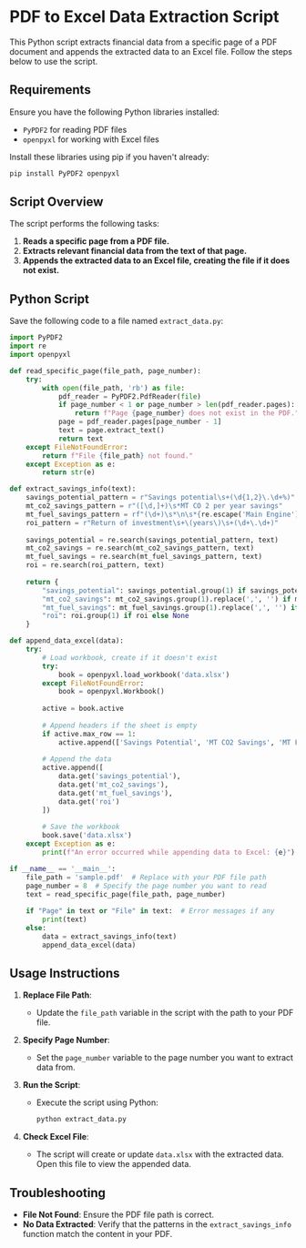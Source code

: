 
# PDF to Excel Data Extraction Script

This Python script extracts financial data from a specific page of a PDF document and appends the extracted data to an Excel file. Follow the steps below to use the script.

## Requirements

Ensure you have the following Python libraries installed:

- `PyPDF2` for reading PDF files
- `openpyxl` for working with Excel files

Install these libraries using pip if you haven't already:

```bash
pip install PyPDF2 openpyxl
```

## Script Overview

The script performs the following tasks:

1. **Reads a specific page from a PDF file.**
2. **Extracts relevant financial data from the text of that page.**
3. **Appends the extracted data to an Excel file, creating the file if it does not exist.**

## Python Script

Save the following code to a file named `extract_data.py`:

```python
import PyPDF2
import re
import openpyxl

def read_specific_page(file_path, page_number):
    try:
        with open(file_path, 'rb') as file:
            pdf_reader = PyPDF2.PdfReader(file)
            if page_number < 1 or page_number > len(pdf_reader.pages):
                return f"Page {page_number} does not exist in the PDF."
            page = pdf_reader.pages[page_number - 1]
            text = page.extract_text()
            return text
    except FileNotFoundError:
        return f"File {file_path} not found."
    except Exception as e:
        return str(e)

def extract_savings_info(text):
    savings_potential_pattern = r"Savings potential\s+(\d{1,2}\.\d+%)"
    mt_co2_savings_pattern = r"([\d,]+)\s*MT CO 2 per year savings"
    mt_fuel_savings_pattern = rf"(\d+)\s*\n\s*{re.escape('Main Engine')}"
    roi_pattern = r"Return of investment\s+\(years\)\s+(\d+\.\d+)"
  
    savings_potential = re.search(savings_potential_pattern, text)
    mt_co2_savings = re.search(mt_co2_savings_pattern, text)
    mt_fuel_savings = re.search(mt_fuel_savings_pattern, text)
    roi = re.search(roi_pattern, text)
  
    return {
        "savings_potential": savings_potential.group(1) if savings_potential else None,
        "mt_co2_savings": mt_co2_savings.group(1).replace(',', '') if mt_co2_savings else None,
        "mt_fuel_savings": mt_fuel_savings.group(1).replace(',', '') if mt_fuel_savings else None,
        "roi": roi.group(1) if roi else None
    }

def append_data_excel(data):
    try:
        # Load workbook, create if it doesn't exist
        try:
            book = openpyxl.load_workbook('data.xlsx')
        except FileNotFoundError:
            book = openpyxl.Workbook()
      
        active = book.active
      
        # Append headers if the sheet is empty
        if active.max_row == 1:
            active.append(['Savings Potential', 'MT CO2 Savings', 'MT Fuel Savings', 'ROI'])
      
        # Append the data
        active.append([
            data.get('savings_potential'),
            data.get('mt_co2_savings'),
            data.get('mt_fuel_savings'),
            data.get('roi')
        ])
      
        # Save the workbook
        book.save('data.xlsx')
    except Exception as e:
        print(f"An error occurred while appending data to Excel: {e}")

if __name__ == '__main__':
    file_path = 'sample.pdf'  # Replace with your PDF file path
    page_number = 8  # Specify the page number you want to read
    text = read_specific_page(file_path, page_number)
  
    if "Page" in text or "File" in text:  # Error messages if any
        print(text)
    else:
        data = extract_savings_info(text)
        append_data_excel(data)
```

## Usage Instructions

1. **Replace File Path**:

   - Update the `file_path` variable in the script with the path to your PDF file.
2. **Specify Page Number**:

   - Set the `page_number` variable to the page number you want to extract data from.
3. **Run the Script**:

   - Execute the script using Python:

     ```bash
     python extract_data.py
     ```
4. **Check Excel File**:

   - The script will create or update `data.xlsx` with the extracted data. Open this file to view the appended data.

## Troubleshooting

- **File Not Found**: Ensure the PDF file path is correct.
- **No Data Extracted**: Verify that the patterns in the `extract_savings_info` function match the content in your PDF.

